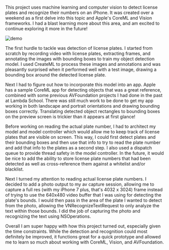 This project uses machine learning and computer vision to detect license plates and recognize their numbers on an iPhone. It was created over a weekend as a first delve into this topic and Apple's CoreML and Vision frameworks. I had a blast learning more about this area, and am excited to continue exploring it more in the future!

![demo](LPRTest2.gif)

The first hurdle to tackle was detection of license plates. I started from scratch by recording video with license plates, extracting frames, and annotating the images with bounding boxes to train my object detection model. I used CreateML to process these images and annotations and was pleasantly surprised when it performed well with a test image, drawing a bounding box around the detected license plate.

Next I had to figure out how to incorporate this model into an app. Apple has a sample CoreML app for detecting objects that was a great reference, combined with some previous AVFoundation projects I had done in the past at Lambda School. There was still much work to be done to get my app working in both landscape and portrait orientations and drawing bounding boxes correctly. Translating detected object rectangles to bounding boxes on the preview screen is trickier than it appears at first glance!

Before working on reading the actual plate number, I had to architect my model and model controller which would allow me to keep track of license plates that are visible on screen. This way, I could first detect plates and their bounding boxes and then use that info to try to read the plate number and add that info to the plates as a second step. I also used a dispatch queue to provide thread safety in the model controller. In the future, it would be nice to add the ability to store license plate numbers that had been detected as well as cross-reference them against a whitelist and/or blacklist.

Next I turned my attention to reading actual license plate numbers. I decided to add a photo output to my av capture session, allowing me to capture a full res (with my iPhone 7 plus, that's 4032 x 3024) frame instead of trying to use the 640x480 video buffer that I was using for detecting the plate's bounds. I would then pass in the area of the plate I wanted to detect from the photo, allowing the VNRecognizeTextRequest to only analyze the text within those bounds. I did the job of capturing the photo and recognizing the text using NSOperations.

Overall I am super happy with how this project turned out, especially given the time constraints. While the detection and recognition could most definitely be improved, it functions great for a quick prototype and allowed me to learn so much about working with CoreML, Vision, and AVFoundation.
